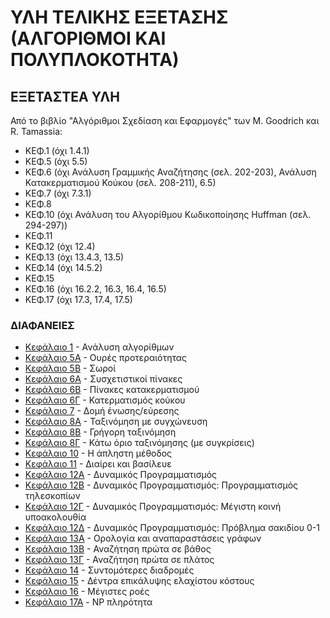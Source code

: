 # ΥΛΗ ΤΕΛΙΚΗΣ ΕΞΕΤΑΣΗΣ (ΑΛΓΟΡΙΘΜΟΙ ΚΑΙ ΠΟΛΥΠΛΟΚΟΤΗΤΑ)

## ΕΞΕΤΑΣΤΕΑ ΥΛΗ 

Από το βιβλίο "Αλγόριθμοι Σχεδίαση και Εφαρμογές" των M. Goodrich και R. Tamassia:

* ΚΕΦ.1 (όχι 1.4.1)
* ΚΕΦ.5 (όχι 5.5)
* ΚΕΦ.6 (όχι Ανάλυση Γραμμικής Αναζήτησης (σελ. 202-203), Ανάλυση Κατακερματισμού Κούκου (σελ. 208-211), 6.5)
* ΚΕΦ.7 (όχι 7.3.1)
* ΚΕΦ.8 
* ΚΕΦ.10 (όχι Ανάλυση του Αλγορίθμου Κωδικοποίησης Huffman (σελ. 294-297))
* ΚΕΦ.11
* ΚΕΦ.12 (όχι 12.4)
* ΚΕΦ.13 (όχι 13.4.3, 13.5)
* ΚΕΦ.14 (όχι 14.5.2)
* ΚΕΦ.15
* ΚΕΦ.16 (όχι 16.2.2, 16.3, 16.4, 16.5)
* ΚΕΦ.17 (όχι 17.3, 17.4, 17.5)

### ΔΙΑΦΑΝΕΙΕΣ
* [Κεφάλαιο 1](./resources/ada_book/ch01_gr.pdf) -  Ανάλυση αλγορίθμων
* [Κεφάλαιο 5Α](./resources/ada_book/ch05/PriorityQueues_gr.pdf) - Ουρές προτεραιότητας
* [Κεφάλαιο 5Β](./resources/ada_book/ch05/Heap_gr.pdf) - Σωροί
* [Κεφάλαιο 6Α](./resources/ada_book/ch06/Maps_gr.pdf) - Συσχετιστικοί πίνακες
* [Κεφάλαιο 6Β](./resources/ada_book/ch06/HashTables_gr.pdf) - Πίνακες κατακερματισμού
* [Κεφάλαιο 6Γ](./resources/ada_book/ch06/CuckooHashing_gr.pdf) - Κατερματισμός κούκου
* [Κεφάλαιο 7](./resources/ada_book/ch07_gr.pdf) - Δομή ένωσης/εύρεσης
* [Κεφάλαιο 8Α](./resources/ada_book/ch08/MergeSort_gr.pdf) - Ταξινόμηση με συγχώνευση
* [Κεφάλαιο 8Β](./resources/ada_book/ch08/QuickSort_gr.pdf) - Γρήγορη ταξινόμηση
* [Κεφάλαιο 8Γ](./resources/ada_book/ch08/SortingLowerBound_gr.pdf) - Κάτω όριο ταξινόμησης (με συγκρίσεις)
* [Κεφάλαιο 10](./resources/ada_book/ch10_gr.pdf) - Η άπληστη μέθοδος
* [Κεφάλαιο 11](./resources/ada_book/ch11_gr.pdf) - Διαίρει και βασίλευε
* [Κεφάλαιο 12Α](./resources/ada_book/ch12/DynamicProgramming_gr.pdf) - Δυναμικός Προγραμματισμός
* [Κεφάλαιο 12Β](./resources/ada_book/ch12/TelescopeSchedule_gr.pdf) - Δυναμικός Προγραμματισμός: Προγραμματισμός τηλεσκοπίων
* [Κεφάλαιο 12Γ](./resources/ada_book/ch12/LCS_gr.pdf) - Δυναμικός Προγραμματισμός: Μέγιστη κοινή υποακολουθία
* [Κεφάλαιο 12Δ](./resources/ada_book/ch12/Knapsack_gr.pdf) - Δυναμικός Προγραμματισμός: Πρόβλημα σακιδίου 0-1
* [Κεφάλαιο 13Α](./resources/ada_book/ch13/Graph_gr.pdf) - Ορολογία και αναπαραστάσεις γράφων
* [Κεφάλαιο 13Β](./resources/ada_book/ch13/DFS_gr.pdf) - Αναζήτηση πρώτα σε βάθος
* [Κεφάλαιο 13Γ](./resources/ada_book/ch13/BFS_gr.pdf) - Αναζήτηση πρώτα σε πλάτος
* [Κεφάλαιο 14](./resources/ada_book/ch14_gr.pdf) - Συντομότερες διαδρομές
* [Κεφάλαιο 15](./resources/ada_book/ch15_gr.pdf) - Δέντρα επικάλυψης ελαχίστου κόστους
* [Κεφάλαιο 16](./resources/ada_book/ch16_gr.pdf) - Μέγιστες ροές
* [Κεφάλαιο 17Α](./resources/ada_book/ch17/NPComplete_gr.pdf) - NP πληρότητα
